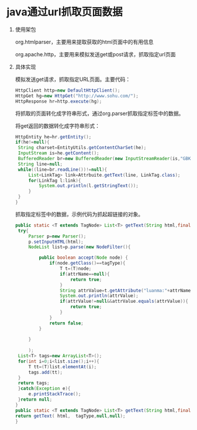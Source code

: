# 		java通过url抓取页面数据

1. 使用架包
   
   org.htmlparser，主要用来提取获取的html页面中的有用信息
   
   org.apache.http，主要用来模拟发送get或post请求，抓取指定url页面
   
2. 具体实现
   
   模拟发送get请求，抓取指定URL页面。主要代码：
   
   ``` java
   HttpClient http=new DefaultHttpClient();
   HttpGet hg=new HttpGet("http://www.sohu.com/");
   HttpResponse hr=http.execute(hg);
   ```
   
   将抓取的页面转化成字符串形式，通过org.parser抓取指定标签中的数据。
   
   将get返回的数据转化成字符串形式：
   
   ``` java
   HttpEntity he=hr.getEntity();
   if(he!=null){
   	String charset=EntityUtils.getContentCharSet(he);
   	InputStream is=he.getContent();
   	BufferedReader br=new BufferedReader(new InputStreamReader(is,"GBK"));
   	String line=null;
   	while((line=br.readLine())!=null){
   		List<LinkTag> link=Attrbuite.getText(line, LinkTag.class);
   		for(LinkTag l:link){
   			System.out.println(l.getStringText());
   		}
   	}
   }
   ```
   
    抓取指定标签中的数据，示例代码为抓起超链接的对象。
   
   ``` java
   public static <T extends TagNode> List<T> getText(String html,final Class<?> tagType,final String attrName,final String attrValue){
   	try{
   		Parser p=new Parser();
   		p.setInputHTML(html);
   		NodeList list=p.parse(new NodeFilter(){
   
   			public boolean accept(Node node) {
   				if(node.getClass()==tagType){
   					T t=(T)node;
   					if(attrName==null){
   						return true;
   					}
   					String attrValue=t.getAttribute("luanma:"+attrName);
   					System.out.println(attrValue);
   					if(attrValue!=null&&attrValue.equals(attrValue)){
   						return true;
   					}
   				}
   				return false;
   			}
   			
   		}
   		
   		);
   	List<T> tags=new ArrayList<T>();
   	for(int i=0;i<list.size();i++){
   		T tt=(T)list.elementAt(i);
   		tags.add(tt);
   	}
   	return tags;
   	}catch(Exception e){
   		e.printStackTrace();
   	}return null;
   }
   public static <T extends TagNode> List<T> getText(String html,final Class<?> tagType){
   return getText( html,  tagType,null,null);
   }
   
   ```

